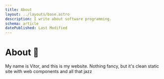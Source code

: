 ```yaml
---
title: About
layout: ../layouts/base.astro
description: I write about software programming.
schema: article
datePublished: Last Modified
---
```


# About 🍑

My name is Vitor, and this is my website. Nothing fancy, but it's clean static site with web components
and all that jazz
